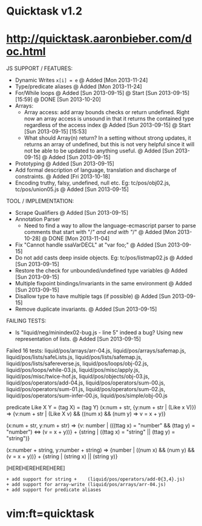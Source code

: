 # Quicktask v1.2
# http://quicktask.aaronbieber.com/doc.html


JS SUPPORT / FEATURES:
  - Dynamic Writes `x[i] = e`
    @ Added [Mon 2013-11-24]
  - Type/predicate aliases
    @ Added [Mon 2013-11-24]
  - For/While loops
    @ Added [Sun 2013-09-15]
    @ Start [Sun 2013-09-15] [15:59]
    @ DONE [Sun 2013-10-20]
  - Arrays:
    - Array access: add array bounds checks or return undefined. Right now an
      array access is unsound in that it returns the contained type regardless
      of the access index
      @ Added [Sun 2013-09-15]
      @ Start [Sun 2013-09-15] [15:53]
    - What should Array(n) return?  In a setting without strong updates, it 
      returns an array of undefined, but this is not very helpful since it will 
      not be able to be updated to anything useful.
      @ Added [Sun 2013-09-15]
    @ Added [Sun 2013-09-15]
  - Prototyping
    @ Added [Sun 2013-09-15]
  - Add formal description of language, translation and discharge of 
    constraints.
    @ Added [Fri 2013-10-18]
  - Encoding truthy, falsy, undefined, null etc.
    Eg: tc/pos/obj02.js, tc/pos/union05.js
    @ Added [Sun 2013-09-15]


TOOL / IMPLEMENTATION:
  - Scrape Qualifiers
    @ Added [Sun 2013-09-15]
  - Annotation Parser
    - Need to find a way to allow the language-ecmascript parser to parse 
      comments that start with "/*" and end with "*/"
    @ Added [Mon 2013-10-28]
    @ DONE [Mon 2013-11-04]
  - Fix "Cannot handle ssaVarDECL" at "var foo;"
    @ Added [Sun 2013-09-15]
  - Do not add casts deep inside objects.
    Eg: tc/pos/listmap02.js 
    @ Added [Sun 2013-09-15]
  - Restore the check for unbounded/undefined type variables
    @ Added [Sun 2013-09-15]
  - Multiple fixpoint bindings/invariants in the same environment
    @ Added [Sun 2013-09-15]
  - Disallow type to have multiple tags (if possible)
    @ Added [Sun 2013-09-15]
  - Remove duplicate invariants.
    @ Added [Sun 2013-09-15]


FAILING TESTS:
  - Is "liquid/neg/minindex02-bug.js - line 5" indeed a bug?
    Using new representation of lists.
    @ Added [Sun 2013-09-15]

Failed 16 tests: 
 liquid/pos/arrays/arr-04.js,
 liquid/pos/arrays/safemap.js,
 liquid/pos/lists/safeLists.js,
 liquid/pos/lists/safemap.js,
 liquid/pos/lists/safereverse.js,
 liquid/pos/loops/obj-02.js,
 liquid/pos/loops/while-03.js,
 liquid/pos/misc/apply.js,
 liquid/pos/misc/twice-hof.js,
 liquid/pos/objects/obj-03.js,
 liquid/pos/operators/add-04.js,
 liquid/pos/operators/sum-00.js,
 liquid/pos/operators/sum-01.js,
 liquid/pos/operators/sum-02.js,
 liquid/pos/operators/sum-infer-00.js,
 liquid/pos/simple/obj-00.js



predicate Like X Y = (tag X) = (tag Y)
(x:num + str, {y:num + str | (Like x V)}) => {v:num + str | (Like X v) && ((num x) && (num y) => v = x + y)}

(x:num + str, y:num + str) => {v: number | (((ttag x) = "number" && (ttag y) = "number") <=> (v = x + y))} + {string | ((ttag x) = "string" || (ttag y) = "string")}

(x:number + string, y:number + string) => {number | ((num x) && (num y) && (v = x + y))} + {string | (string x) || (string y)}

[HEREHEREHEREHERE] 

    + add support for string +    (liquid/pos/operators/add-0{3,4}.js)
    + add support for array-write (liquid/pos/arrays/arr-04.js)
    + add support for predicate aliases



# vim:ft=quicktask
